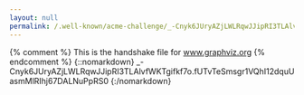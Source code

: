 ```yaml
---
layout: null
permalink: /.well-known/acme-challenge/_-Cnyk6JUryAZjLWLRqwJJipRI3TLAlvfWKTgifkf7o/
---
```

{% comment %} 
    This is the handshake file for www.graphviz.org
{% endcomment %}
{::nomarkdown}
_-Cnyk6JUryAZjLWLRqwJJipRI3TLAlvfWKTgifkf7o.fUTvTeSmsgr1VQhI12dquUasmMlRIhj67DALNuPpRS0
{:/nomarkdown}
